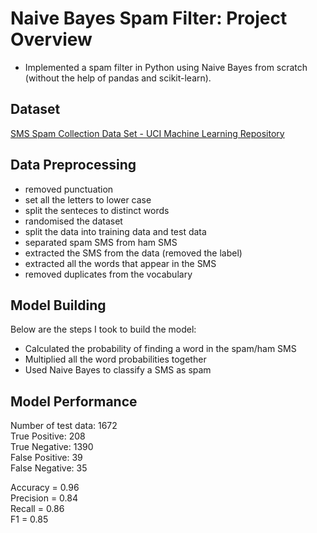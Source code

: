 # Naive Bayes Spam Filter: Project Overview
- Implemented a spam filter in Python using Naive Bayes from scratch (without the help of pandas and scikit-learn).

## Dataset

[SMS Spam Collection Data Set - UCI Machine Learning Repository](https://archive.ics.uci.edu/ml/datasets/sms+spam+collection)

## Data Preprocessing
- removed punctuation
- set all the letters to lower case
- split the senteces to distinct words
- randomised the dataset
- split the data into training data and test data
- separated spam SMS from ham SMS
- extracted the SMS from the data (removed the label)
- extracted all the words that appear in the SMS
- removed duplicates from the vocabulary

## Model Building
Below are the steps I took to build the model:
- Calculated the probability of finding a word in the spam/ham SMS
- Multiplied all the word probabilities together
- Used Naive Bayes to classify a SMS as spam

## Model Performance
Number of test data: 1672  
True Positive: 208  
True Negative: 1390  
False Positive: 39  
False Negative: 35  

Accuracy = 0.96  
Precision = 0.84  
Recall = 0.86  
F1 = 0.85  
